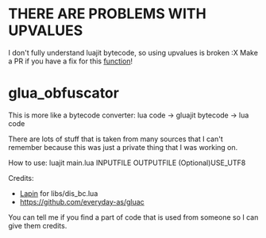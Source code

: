 # THERE ARE PROBLEMS WITH UPVALUES
I don't fully understand luajit bytecode, so using upvalues is broken :X Make a PR if you have a fix for this [function](https://github.com/Srlion/lua_obfuscator/blob/41d683e75c9f3a8843acb2909572a94dc5903873/main.lua#L711)!
# glua_obfuscator
This is more like a bytecode converter: lua code -> gluajit bytecode -> lua code

There are lots of stuff that is taken from many sources that I can't remember because this was just a private thing that I was working on.

How to use:
luajit main.lua INPUTFILE OUTPUTFILE (Optional)USE_UTF8

Credits:

* [Lapin](https://github.com/ExtReMLapin) for libs/dis_bc.lua
* https://github.com/everyday-as/gluac

You can tell me if you find a part of code that is used from someone so I can give them credits.
